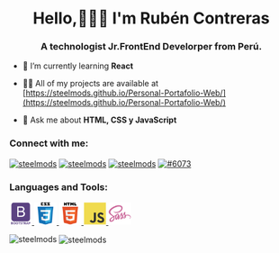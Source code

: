 <h1 align="center">Hello,👨🏻‍💻 I'm Rubén Contreras</h1>
<h3 align="center">A technologist Jr.FrontEnd Develorper from Perú.</h3>

- 🌱 I’m currently learning **React**

- 👨‍💻 All of my projects are available at [https://steelmods.github.io/Personal-Portafolio-Web/](https://steelmods.github.io/Personal-Portafolio-Web/)

- 💬 Ask me about **HTML, CSS y JavaScript**

<h3 align="left">Connect with me:</h3>
<p align="left">
<a href="https://twitter.com/steelmods" target="blank"><img align="center" src="https://raw.githubusercontent.com/rahuldkjain/github-profile-readme-generator/neutral-icons/src/images/icons/Social/twitter.svg" alt="steelmods" height="30" width="40" /></a>
<a href="https://linkedin.com/in/steelmods" target="blank"><img align="center" src="https://raw.githubusercontent.com/rahuldkjain/github-profile-readme-generator/neutral-icons/src/images/icons/Social/linked-in-alt.svg" alt="steelmods" height="30" width="40" /></a>
<a href="https://stackoverflow.com/users/steelmods" target="blank"><img align="center" src="https://raw.githubusercontent.com/rahuldkjain/github-profile-readme-generator/neutral-icons/src/images/icons/Social/stack-overflow.svg" alt="steelmods" height="30" width="40" /></a>
<a href="https://discord.gg/#6073" target="blank"><img align="center" src="https://raw.githubusercontent.com/rahuldkjain/github-profile-readme-generator/neutral-icons/src/images/icons/Social/discord.svg" alt="#6073" height="30" width="40" /></a>
</p>

<h3 align="left">Languages and Tools:</h3>
<p align="left"> <a href="https://getbootstrap.com" target="_blank"> <img src="https://raw.githubusercontent.com/devicons/devicon/master/icons/bootstrap/bootstrap-plain-wordmark.svg" alt="bootstrap" width="40" height="40"/> </a> <a href="https://www.w3schools.com/css/" target="_blank"> <img src="https://raw.githubusercontent.com/devicons/devicon/master/icons/css3/css3-original-wordmark.svg" alt="css3" width="40" height="40"/> </a> <a href="https://www.w3.org/html/" target="_blank"> <img src="https://raw.githubusercontent.com/devicons/devicon/master/icons/html5/html5-original-wordmark.svg" alt="html5" width="40" height="40"/> </a> <a href="https://developer.mozilla.org/en-US/docs/Web/JavaScript" target="_blank"> <img src="https://raw.githubusercontent.com/devicons/devicon/master/icons/javascript/javascript-original.svg" alt="javascript" width="40" height="40"/> </a> <a href="https://sass-lang.com" target="_blank"> <img src="https://raw.githubusercontent.com/devicons/devicon/master/icons/sass/sass-original.svg" alt="sass" width="40" height="40"/> </a> </p>

<p><img align="left" src="https://github-readme-stats.vercel.app/api/top-langs?username=steelmods&show_icons=true&locale=en&layout=compact" alt="steelmods" /></p>

<p>&nbsp;<img align="center" src="https://github-readme-stats.vercel.app/api?username=steelmods&show_icons=true&locale=en" alt="steelmods" /></p>
